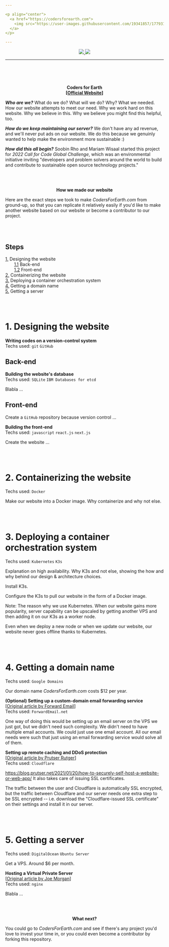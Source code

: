 ```yaml
---

<p align="center">
  <a href="https://codersforearth.com">
    <img src="https://user-images.githubusercontent.com/19341857/177931363-78818959-f91c-427d-a4bf-8d550dbdae78.svg" width="350">
  </a>
</p>

---
```


<p align="center">
  <a href="https://github.com/CodersForEarth/codersforearth.com/graphs/contributors">
    <img src="https://img.shields.io/github/contributors/CodersForEarth/codersforearth.com">
  </a>
  <a href="https://github.com/CodersForEarth/codersforearth.com/blob/main/LICENSE">
    <img src="https://badgen.net/github/license/CodersForEarth/codersforearth.com">
  </a>
</p>

---

<br>
<br>
<br>

<p align="center">
  <b>
    Coders for Earth<br>
    [<a href="https://codersforearth.com">Official Website</a>]
  </b>

</p>

***Who are we?*** What do we do?
What will we do? Why?
What we needed. How our website
attempts to meet our need.
Why we work hard on this website.
Why we believe in this.
Why we believe you might 
find this helpful, too.

***How do we keep maintaining our server?***
We don't have any ad revenue,
and we'll never put ads on our website.
We do this because we genuinly wanted
to help make the environment more sustainable :)

***How did this all begin?***
Soobin Rho and Mariam Wisaal started
this project for 
*2022 Call for Code Global Challenge*,
which was an environmental initiative
inviting "developers and problem solvers
around the world to build and contribute 
to sustainable open source technology projects."

<br>
<br>

<p align="center">
  <b>How we made our website</b>
</p>

Here are the exact steps we took to
make *CodersForEarth.com*
from ground-up,
so that you can replicate it 
relatively easily if you'd like to
make another website based on our website
or become a contributor to our project.

<br>
<br>

<!--
By the way, the white space in front of [1.1] and [1.2]
is the unicode em space: (  )
-->
## Steps
[1.](#1-designing-the-website) Designing the website<br>
  [1.1](#back-end) Back-end<br>
  [1.2](#front-end) Front-end<br>
[2.](#2-containerizing-the-website) Containerizing the website<br>
[3.](#3-deploying-a-container-orchestration-system) Deploying a container orchestration system<br>
[4.](#4-getting-a-domain-name) Getting a domain name<br>
[5.](#5-getting-a-server) Getting a server

<br>
<br>

# 1. Designing the website

**Writing codes on a version-control system**<br>
Techs used:
`git`
`GitHub`

## Back-end

**Building the website's database**<br>
Techs used:
`SQLite`
`IBM Databases for etcd`

Blabla ...

## Front-end

Create a `GitHub` repository because
version control ...

**Building the front-end**<br>
Techs used:
`javascript`
`react.js`
`next.js`

Create the website ...

<br>
<br>

# 2. Containerizing the website
Techs used:
`Docker`

Make our website into a Docker image.
Why containerize and why not else.

<!--- Installing docker
https://www.digitalocean.com/community/tutorials/how-to-install-and-use-docker-on-ubuntu-22-04

Using docker compose
https://www.digitalocean.com/community/tutorials/how-to-install-wordpress-with-docker-compose
-->

<br>
<br>

# 3. Deploying a container orchestration system
Techs used:
`Kubernetes`
`K3s`

Explanation on high availability.
Why K3s and not else, showing
the how and why behind 
our design & architecture choices.

Install K3s.

Configure the K3s to pull our website
in the form of a Docker image.

Note: The reason why we use Kubernetes.
When our website gains more popularity,
server capability can be upscaled by
getting another VPS and then adding it
on our K3s as a worker node.

Even when we deploy a new node or when
we update our website, our website never
goes offline thanks to Kubernetes.

<br>
<br>

# 4. Getting a domain name
Techs used:
`Google Domains`

Our domain name *CodersForEarth.com*
costs $12 per year.

**(Optional) Setting up a custom-domain email forwarding service**<br>
[[Original article by Forward Email](https://forwardemail.net/en/faq#how-do-i-get-started-and-set-up-email-forwarding)]<br>
Techs used:
`ForwardEmail.net`

One way of doing this would be setting up an
email server on the VPS we just got, but
we didn't need such complexity. We didn't
need to have multiple email accounts.
We could just use one email account.
All our email needs were such that just using an email
forwarding service would solve all of them. 

**Setting up remote caching and DDoS protection**<br>
[[Original article by Prutser Rutger](https://blog.prutser.net/2021/01/20/how-to-securely-self-host-a-website-or-web-app/)]<br>
Techs used:
`Cloudflare`

https://blog.prutser.net/2021/01/20/how-to-securely-self-host-a-website-or-web-app/
It also takes care of issuing SSL certificates.

The traffic between the user and Cloudflare
is automatically SSL encrypted, but the traffic
between Cloudflare and our server needs one
extra step to be SSL encrypted -- i.e.
download the "Cloudflare-issued SSL certificate"
on their settings and install it in our server.

<br>
<br>

# 5. Getting a server
Techs used:
`DigitalOcean`
`Ubuntu Server`

Get a VPS. Around $6 per month.

**Hosting a Virtual Private Server**<br>
[[Original article by Joe Morgan](https://www.digitalocean.com/community/tutorials/how-to-deploy-a-react-application-with-nginx-on-ubuntu-20-04)]<br>
Techs used:
`nginx`

Blabla ...

<br>
<br>

<p align="center">
  <b>What next?</b>
</p>

You could go to *CodersForEarth.com*
and see if there's any project
you'd love to invest your time in,
or you could even become a contributor
by forking this repository.

<br>
<br>
<br>

<!---

To Do:
- make a Docker image of the coming soon page





# Long Term
- add descriptions on the organization setting
- add explanation for the main gist
- add tags to the `about` section on GitHub
- turn on CloudFlare's developing mode to disable caching
- make the deployment process as automated as possible
  so that the whole process can be written in scripts.
  Then, migrating the server in case of failure
  will be faster. Down-time will be minimized.
- On the last week of October, register a credit card
  to IBM to get the $200 free credit. 
  A Kubernetes cluster with 2vCPU, 4GB RAM, 25GB SSD
  for primary disk, and 100GB SSD for secondary disk
  costs $82.08 per month.
- Servers = production systems
  My laptop = test environment
- Switch back Cloudflare's SSL setting to `Full`
- Optimize the codes.
  https://gtmetrix.com/put-javascript-at-bottom.html
- document about the folder structure. 
  What files are where, and what & why
- include why set minimum SSL protocol to
  TLS 1.2 and drop TLS 1.0 and TLS 1.1
  https://blog.qualys.com/product-tech/2018/11/19/grade-change-for-tls-1-0-and-tls-1-1-protocols?_ga=2.51170793.1984962975.1657484991-1435314446.1657484991


-->
